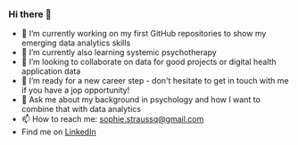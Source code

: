 ### Hi there 👋

- 🔭 I’m currently working on my first GitHub repositories to show my emerging data analytics skills
- 🌱 I’m currently also learning systemic psychotherapy 
- 👯 I’m looking to collaborate on data for good projects or digital health application data 
- 🤔 I’m ready for a new career step - don't hesitate to get in touch with me if you have a jop opportunity!
- 💬 Ask me about my background in psychology and how I want to combine that with data analytics
- 📫 How to reach me: sophie.straussq@gmail.com
- Find me on [LinkedIn](www.linkedin.com/in/sophie-strauß-data-analyst)


